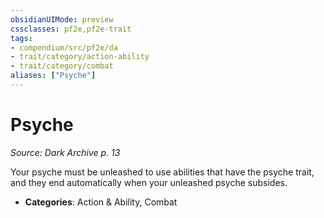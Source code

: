 ```yaml
---
obsidianUIMode: preview
cssclasses: pf2e,pf2e-trait
tags:
- compendium/src/pf2e/da
- trait/category/action-ability
- trait/category/combat
aliases: ["Psyche"]
---
```

# Psyche  
*Source: Dark Archive p. 13*  

Your psyche must be unleashed to use abilities that have the psyche trait, and they end automatically when your unleashed psyche subsides.

- **Categories**: Action & Ability, Combat